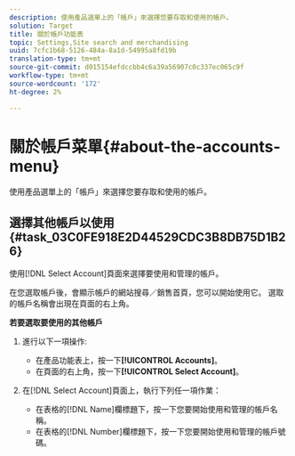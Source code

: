 ```yaml
---
description: 使用產品選單上的「帳戶」來選擇您要存取和使用的帳戶。
solution: Target
title: 關於帳戶功能表
topic: Settings,Site search and merchandising
uuid: 7cfc1b68-5126-484a-8a1d-54995a8fd19b
translation-type: tm+mt
source-git-commit: d015154efdccbb4c6a39a56907c0c337ec065c9f
workflow-type: tm+mt
source-wordcount: '172'
ht-degree: 2%

---
```



# 關於帳戶菜單{#about-the-accounts-menu}

使用產品選單上的「帳戶」來選擇您要存取和使用的帳戶。

## 選擇其他帳戶以使用{#task_03C0FE918E2D44529CDC3B8DB75D1B26}

使用[!DNL Select Account]頁面來選擇要使用和管理的帳戶。

<!-- 

t_selecting_a_different_account_to_use.xml

 -->

在您選取帳戶後，會顯示帳戶的網站搜尋／銷售首頁，您可以開始使用它。 選取的帳戶名稱會出現在頁面的右上角。

**若要選取要使用的其他帳戶**

1. 進行以下一項操作: 

   * 在產品功能表上，按一下&#x200B;**[!UICONTROL Accounts]**。
   * 在頁面的右上角，按一下&#x200B;**[!UICONTROL Select Account]**。

1. 在[!DNL Select Account]頁面上，執行下列任一項作業：

   * 在表格的[!DNL Name]欄標題下，按一下您要開始使用和管理的帳戶名稱。
   * 在表格的[!DNL Number]欄標題下，按一下您要開始使用和管理的帳戶號碼。

